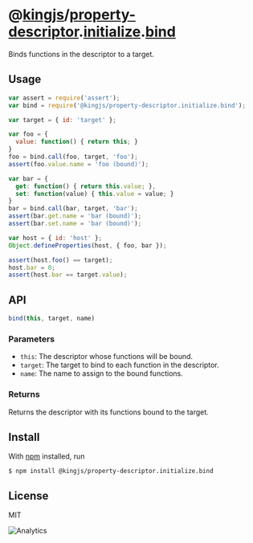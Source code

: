 # @[kingjs][@kingjs]/[property-descriptor][ns0].[initialize][ns1].[bind][ns2]
Binds functions in the descriptor to a target.
## Usage
```js
var assert = require('assert');
var bind = require('@kingjs/property-descriptor.initialize.bind');

var target = { id: 'target' };

var foo = {
  value: function() { return this; }
}
foo = bind.call(foo, target, 'foo');
assert(foo.value.name = 'foo (bound)');

var bar = {
  get: function() { return this.value; }, 
  set: function(value) { this.value = value; }
}
bar = bind.call(bar, target, 'bar');
assert(bar.get.name = 'bar (bound)');
assert(bar.set.name = 'bar (bound)');

var host = { id: 'host' };
Object.defineProperties(host, { foo, bar });

assert(host.foo() == target);
host.bar = 0;
assert(host.bar == target.value);

```
## API
```ts
bind(this, target, name)
```
### Parameters
- `this`: The descriptor whose functions will be bound.
- `target`: The target to bind to each function in the descriptor.
- `name`: The name to assign to the bound functions.
### Returns
Returns the descriptor with its functions bound to the target.
## Install
With [npm](https://npmjs.org/) installed, run
```
$ npm install @kingjs/property-descriptor.initialize.bind
```
## License
MIT

![Analytics](https://analytics.kingjs.net/{path})

[@kingjs]: https://www.npmjs.com/package/kingjs
[ns0]: https://www.npmjs.com/package/@kingjs/property-descriptor
[ns1]: https://www.npmjs.com/package/@kingjs/property-descriptor.initialize
[ns2]: https://www.npmjs.com/package/@kingjs/property-descriptor.initialize.bind
